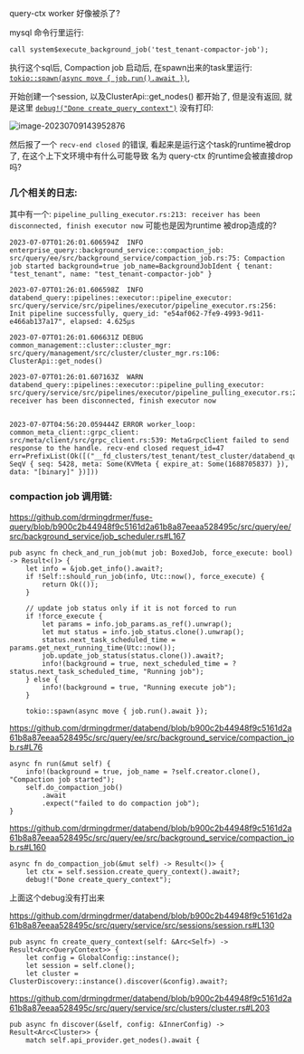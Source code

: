 query-ctx worker 好像被杀了?

mysql 命令行里运行:


```
call system$execute_background_job('test_tenant-compactor-job');
```

执行这个sql后, Compaction job 启动后, 在spawn出来的task里运行: [`tokio::spawn(async move { job.run().await })`](https://github.com/drmingdrmer/fuse-query/blob/b900c2b44948f9c5161d2a61b8a87eeaa528495c/src/query/ee/src/background_service/job_scheduler.rs#L167),

开始创建一个session, 以及ClusterApi::get_nodes() 都开始了, 但是没有返回,
就是这里 [`debug!("Done create_query_context")`](https://github.com/drmingdrmer/databend/blob/b900c2b44948f9c5161d2a61b8a87eeaa528495c/src/query/ee/src/background_service/compaction_job.rs#L160) 没有打印:

![image-20230709143952876](image-20230709143952876.png)

然后报了一个 `recv-end closed` 的错误, 看起来是运行这个task的runtime被drop了, 
在这个上下文环境中有什么可能导致 名为 query-ctx 的runtime会被直接drop吗?

### 几个相关的日志:

其中有一个: `pipeline_pulling_executor.rs:213: receiver has been disconnected, finish executor now` 可能也是因为runtime 被drop造成的?

```
2023-07-07T01:26:01.606594Z  INFO enterprise_query::background_service::compaction_job: src/query/ee/src/background_service/compaction_job.rs:75: Compaction job started background=true job_name=BackgroundJobIdent { tenant: "test_tenant", name: "test_tenant-compactor-job" }

2023-07-07T01:26:01.606598Z  INFO databend_query::pipelines::executor::pipeline_executor: src/query/service/src/pipelines/executor/pipeline_executor.rs:256: Init pipeline successfully, query_id: "e54af062-7fe9-4993-9d11-e466ab137a17", elapsed: 4.625µs

2023-07-07T01:26:01.606631Z DEBUG common_management::cluster::cluster_mgr: src/query/management/src/cluster/cluster_mgr.rs:106: ClusterApi::get_nodes()

2023-07-07T01:26:01.607163Z  WARN databend_query::pipelines::executor::pipeline_pulling_executor: src/query/service/src/pipelines/executor/pipeline_pulling_executor.rs:213: receiver has been disconnected, finish executor now


2023-07-07T04:56:20.059444Z ERROR worker_loop: common_meta_client::grpc_client: src/meta/client/src/grpc_client.rs:539: MetaGrpcClient failed to send response to the handle. recv-end closed request_id=47 err=PrefixList(Ok([("__fd_clusters/test_tenant/test_cluster/databend_query/ta3eWfsVXNlnA4h1VIZJW1", SeqV { seq: 5428, meta: Some(KVMeta { expire_at: Some(1688705837) }), data: "[binary]" })]))
```

### compaction job 调用链:

https://github.com/drmingdrmer/fuse-query/blob/b900c2b44948f9c5161d2a61b8a87eeaa528495c/src/query/ee/src/background_service/job_scheduler.rs#L167
```
pub async fn check_and_run_job(mut job: BoxedJob, force_execute: bool) -> Result<()> {
    let info = &job.get_info().await?;
    if !Self::should_run_job(info, Utc::now(), force_execute) {
        return Ok(());
    }

    // update job status only if it is not forced to run
    if !force_execute {
        let params = info.job_params.as_ref().unwrap();
        let mut status = info.job_status.clone().unwrap();
        status.next_task_scheduled_time = params.get_next_running_time(Utc::now());
        job.update_job_status(status.clone()).await?;
        info!(background = true, next_scheduled_time = ?status.next_task_scheduled_time, "Running job");
    } else {
        info!(background = true, "Running execute job");
    }

    tokio::spawn(async move { job.run().await });
```

https://github.com/drmingdrmer/databend/blob/b900c2b44948f9c5161d2a61b8a87eeaa528495c/src/query/ee/src/background_service/compaction_job.rs#L76

```
async fn run(&mut self) {
    info!(background = true, job_name = ?self.creator.clone(), "Compaction job started");
    self.do_compaction_job()
        .await
        .expect("failed to do compaction job");
}
```

https://github.com/drmingdrmer/databend/blob/b900c2b44948f9c5161d2a61b8a87eeaa528495c/src/query/ee/src/background_service/compaction_job.rs#L160

```
async fn do_compaction_job(&mut self) -> Result<()> {
    let ctx = self.session.create_query_context().await?;
    debug!("Done create_query_context");
```
上面这个debug没有打出来

https://github.com/drmingdrmer/databend/blob/b900c2b44948f9c5161d2a61b8a87eeaa528495c/src/query/service/src/sessions/session.rs#L130

```
pub async fn create_query_context(self: &Arc<Self>) -> Result<Arc<QueryContext>> {
    let config = GlobalConfig::instance();
    let session = self.clone();
    let cluster = ClusterDiscovery::instance().discover(&config).await?;
```

https://github.com/drmingdrmer/databend/blob/b900c2b44948f9c5161d2a61b8a87eeaa528495c/src/query/service/src/clusters/cluster.rs#L203

```
pub async fn discover(&self, config: &InnerConfig) -> Result<Arc<Cluster>> {
    match self.api_provider.get_nodes().await {
```

